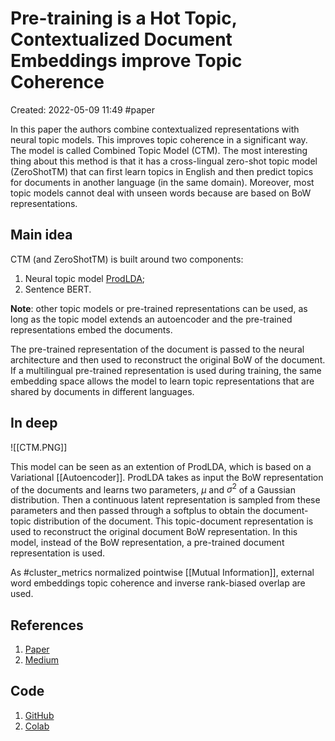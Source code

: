 # Pre-training is a Hot Topic, Contextualized Document Embeddings improve Topic Coherence
Created: 2022-05-09 11:49
#paper

In this paper the authors combine contextualized representations with neural topic models. This improves topic coherence in a significant way. The model is called Combined Topic Model (CTM).
The most interesting thing about this method is that it has a cross-lingual zero-shot topic model (ZeroShotTM) that can first learn topics in English and then predict topics for documents in another language (in the same domain).
Moreover, most topic models cannot deal with unseen words because are based on BoW representations.

## Main idea

CTM (and ZeroShotTM) is built around two components:
1. Neural topic model [ProdLDA](https://arxiv.org/pdf/1703.01488.pdf);
2. Sentence BERT.

**Note**: other topic models or pre-trained representations can be used, as long as the topic model extends an autoencoder and the pre-trained representations embed the documents.

The pre-trained representation of the document is passed to the neural architecture and then used to reconstruct the original BoW of the document. If a multilingual pre-trained representation is used during training, the same embedding space allows the model to learn topic representations that are shared by documents in different languages.

## In deep
![[CTM.PNG]]

This model can be seen as an extention of ProdLDA, which is based on a Variational [[Autoencoder]]. ProdLDA takes as input the BoW representation of the documents and learns two parameters, $\mu$ and $\sigma^2$ of a Gaussian distribution. Then a continuous latent representation is sampled from these parameters and then passed through a softplus to obtain the document-topic distribution of the document. This topic-document representation is used to reconstruct the original document BoW representation. In this model, instead of the BoW representation, a pre-trained document representation is used.

As #cluster_metrics normalized pointwise [[Mutual Information]], external word embeddings topic coherence and inverse rank-biased overlap are used. 

## References
1. [Paper](https://aclanthology.org/2021.acl-short.96.pdf)
2. [Medium](https://towardsdatascience.com/contextualized-topic-modeling-with-python-eacl2021-eacf6dfa576)

## Code
1. [GitHub](https://github.com/MilaNLProc/contextualized-topic-models)
2. [Colab](https://colab.research.google.com/drive/1fXJjr_rwqvpp1IdNQ4dxqN4Dp88cxO97?usp=sharing#scrollTo=yMA9vUsgjwOi)
